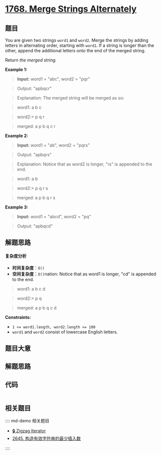 # [1768. Merge Strings Alternately](https://leetcode.com/problems/merge-strings-alternately/)

## 题目

You are given two strings `word1` and `word2`. Merge the strings by adding
letters in alternating order, starting with `word1`. If a string is longer
than the other, append the additional letters onto the end of the merged
string.

Return _the merged string._

**Example 1:**

>

> **Input:** word1 = "abc", word2 = "pqr"

> Output: "apbqcr"

> Explanation: The merged string will be merged as so:

> word1: a b c

> word2:>
> p q r

> merged: a p b q c r

**Example 2:**

>

> **Input:** word1 = "ab", word2 = "pqrs"

> Output: "apbqrs"

> Explanation: Notice that as word2 is longer, "rs" is appended to the end.

> word1: a b

> word2:>
> p q r s

> merged: a p b q r s

**Example 3:**

>

> **Input:** word1 = "abcd", word2 = "pq"

> Output: "apbqcd"

>

## 解题思路

#### 复杂度分析

- **时间复杂度**：`O()`
- **空间复杂度**：`O()`nation: Notice that as word1 is longer, "cd" is appended to the end.

> word1: a b c d

> word2:>
> p q

> merged: a p b q c d

**Constraints:**

- `1 <= word1.length, word2.length <= 100`
- `word1` and `word2` consist of lowercase English letters.

## 题目大意

## 解题思路

## 代码

```javascript

```

## 相关题目

:::: md-demo 相关题目

- [🔒 Zigzag Iterator](https://leetcode.com/problems/zigzag-iterator)
- [2645. 构造有效字符串的最少插入数](https://leetcode.com/problems/minimum-additions-to-make-valid-string)

::::
